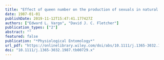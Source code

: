 ```yaml
---
title: "Effect of queen number on the production of sexuals in natural populations of the fire ant, Solenopsis invicta"
date: 1987-01-01
publishDate: 2019-11-12T15:47:41.177427Z
authors: ["Edward L. Vargo", "David J. C. Fletcher"]
publication_types: ["2"]
abstract: ""
featured: false
publication: "*Physiological Entomology*"
url_pdf: "https://onlinelibrary.wiley.com/doi/abs/10.1111/j.1365-3032.1987.tb00729.x"
doi: "10.1111/j.1365-3032.1987.tb00729.x"
---
```


